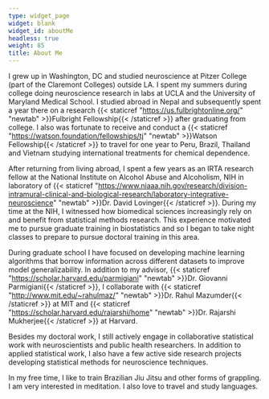 ```yaml
---
type: widget_page
widget: blank
widget_id: aboutMe
headless: true
weight: 85
title: About Me
---
```

I grew up in Washington, DC and studied neuroscience at Pitzer College (part of the Claremont Colleges) outside LA. I spent my summers during college doing neuroscience research in labs at UCLA and the University of Maryland Medical School. I studied abroad in Nepal and subsequently spent a year there on a research {{< staticref "https://us.fulbrightonline.org/" "newtab" >}}Fulbright Fellowship{{< /staticref >}} after graduating from college. I also was fortunate to receive and conduct a {{< staticref "https://watson.foundation/fellowships/tj" "newtab" >}}Watson Fellowship{{< /staticref >}} to travel for one year to Peru, Brazil, Thailand and Vietnam studying international treatments for chemical dependence.

After returning from living abroad, I spent a few years as an IRTA research fellow at the National Institute on Alcohol Abuse and Alcoholism, NIH in laboratory of {{< staticref "https://www.niaaa.nih.gov/research/division-intramural-clinical-and-biological-research/laboratory-integrative-neuroscience" "newtab" >}}Dr. David Lovinger{{< /staticref >}}. During my time at the NIH, I witnessed how biomedical sciences increasingly rely on and benefit from statistical methods research. This experience motivated me to pursue graduate training in biostatistics and so I began to take night classes to prepare to pursue doctoral training in this area.

During graduate school I have focused on developing machine learning algorithms that borrow information across different datasets to improve model generalizability. In addition to my advisor,  {{< staticref "https://scholar.harvard.edu/parmigiani" "newtab" >}}Dr. Giovanni Parmigiani{{< /staticref >}}, I collaborate with  {{< staticref "http://www.mit.edu/~rahulmaz/" "newtab" >}}Dr. Rahul Mazumder{{< /staticref >}} at MIT and {{< staticref "https://scholar.harvard.edu/rajarshi/home" "newtab" >}}Dr. Rajarshi Mukherjee{{< /staticref >}} at Harvard. 

Besides my doctoral work, I still actively engage in collaborative statistical work with neuroscientists and public health researchers. In addition to applied statistical work, I also have a few active side research projects developing statistical methods for neuroscience techniques.

In my free time, I like to train Brazilian Jiu Jitsu and other forms of grappling. I am very interested in meditation. I also love to travel and study languages.